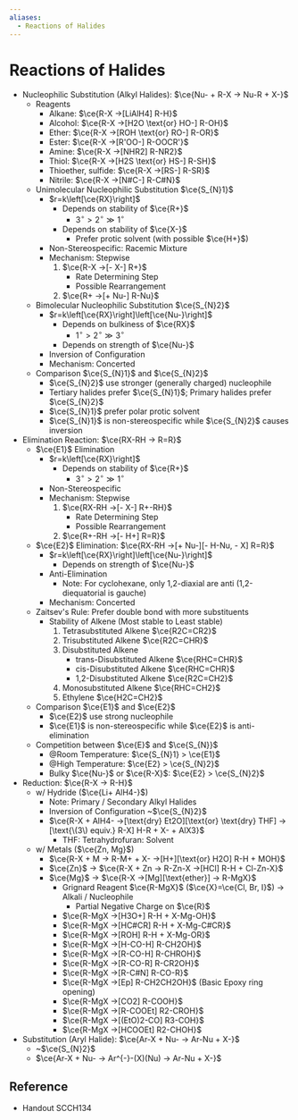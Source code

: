 ```yaml
---
aliases:
  - Reactions of Halides
---
```


# Reactions of Halides

- Nucleophilic Substitution (Alkyl Halides): $\ce{Nu- + R-X -> Nu-R + X-}$
	- Reagents
		- Alkane: $\ce{R-X ->[LiAlH4] R-H}$
		- Alcohol: $\ce{R-X ->[H2O \text{or} HO-] R-OH}$
		- Ether: $\ce{R-X ->[ROH \text{or} RO-] R-OR}$
		- Ester: $\ce{R-X ->[R'OO-] R-OOCR'}$
		- Amine: $\ce{R-X ->[NHR2] R-NR2}$
		- Thiol: $\ce{R-X ->[H2S \text{or} HS-] R-SH}$
		- Thioether, sulfide: $\ce{R-X ->[RS-] R-SR}$
		- Nitrile: $\ce{R-X ->[N#C-] R-C#N}$
	- Unimolecular Nucleophilic Substitution $\ce{S_{N}1}$
		- $r=k\left[\ce{RX}\right]$
			- Depends on stability of $\ce{R+}$
				- $3^{\circ}>2^{\circ}\gg1^{\circ}$
			- Depends on stability of $\ce{X-}$
				- Prefer protic solvent (with possible $\ce{H+}$)
		- Non-Stereospecific: Racemic Mixture
		- Mechanism: Stepwise
			1. $\ce{R-X ->[- X-] R+}$
				- Rate Determining Step
				- Possible Rearrangement
			2. $\ce{R+ ->[+ Nu-] R-Nu}$
	- Bimolecular Nucleophilic Substitution $\ce{S_{N}2}$
		- $r=k\left[\ce{RX}\right]\left[\ce{Nu-}\right]$
			- Depends on bulkiness of $\ce{RX}$
				- $1^{\circ}>2^{\circ}\gg3^{\circ}$
			- Depends on strength of $\ce{Nu-}$
		- Inversion of Configuration
		- Mechanism: Concerted
	- Comparison $\ce{S_{N}1}$ and $\ce{S_{N}2}$
		- $\ce{S_{N}2}$ use stronger (generally charged) nucleophile
		- Tertiary halides prefer $\ce{S_{N}1}$; Primary halides prefer $\ce{S_{N}2}$
		- $\ce{S_{N}1}$ prefer polar protic solvent
		- $\ce{S_{N}1}$ is non-stereospecific while $\ce{S_{N}2}$ causes inversion
- Elimination Reaction: $\ce{RX-RH -> R=R}$
	- $\ce{E1}$ Elimination
		- $r=k\left[\ce{RX}\right]$
			- Depends on stability of $\ce{R+}$
				- $3^{\circ}>2^{\circ}\gg1^{\circ}$
		- Non-Stereospecific
		- Mechanism: Stepwise
			1. $\ce{RX-RH ->[- X-] R+-RH}$
				- Rate Determining Step
				- Possible Rearrangement
			2. $\ce{R+-RH ->[- H+] R=R}$
	- $\ce{E2}$ Elimination: $\ce{RX-RH ->[+ Nu-][- H-Nu, - X] R=R}$
		- $r=k\left[\ce{RX}\right]\left[\ce{Nu-}\right]$
			- Depends on strength of $\ce{Nu-}$
		- Anti-Elimination
			- Note: For cyclohexane, only 1,2-diaxial are anti (1,2-diequatorial is gauche)
		- Mechanism: Concerted
	- Zaitsev's Rule: Prefer double bond with more substituents
		- Stability of Alkene (Most stable to Least stable)
			1. Tetrasubstituted Alkene $\ce{R2C=CR2}$
			2. Trisubstituted Alkene $\ce{R2C=CHR}$
			3. Disubstituted Alkene
				- trans-Disubstituted Alkene $\ce{RHC=CHR}$
				- cis-Disubstituted Alkene $\ce{RHC=CHR}$
				- 1,2-Disubstituted Alkene $\ce{R2C=CH2}$
			4. Monosubstituted Alkene $\ce{RHC=CH2}$
			5. Ethylene $\ce{H2C=CH2}$
	- Comparison $\ce{E1}$ and $\ce{E2}$
		- $\ce{E2}$ use strong nucleophile
		- $\ce{E1}$ is non-stereospecific while $\ce{E2}$ is anti-elimination
	- Competition between $\ce{E}$ and $\ce{S_{N}}$
		- @Room Temperature: $\ce{S_{N}1} > \ce{E1}$
		- @High Temperature: $\ce{E2} > \ce{S_{N}2}$
		- Bulky $\ce{Nu-}$ or $\ce{R-X}$: $\ce{E2} > \ce{S_{N}2}$
- Reduction: $\ce{R-X -> R-H}$
	- w/ Hydride ($\ce{Li+ AlH4-}$)
		- Note: Primary / Secondary Alkyl Halides
		- Inversion of Configuration ~$\ce{S_{N}2}$
		- $\ce{R-X + AlH4- ->[\text{dry} Et2O][\text{or} \text{dry} THF] ->[\text{\(3\) equiv.} R-X] H-R + X- + AlX3}$
			- THF: Tetrahydrofuran: Solvent
	- w/ Metals ($\ce{Zn, Mg}$)
		- $\ce{R-X + M -> R-M+ + X- ->[H+][\text{or} H2O] R-H + MOH}$
		- $\ce{Zn}$ → $\ce{R-X + Zn -> R-Zn-X ->[HCl] R-H + Cl-Zn-X}$
		- $\ce{Mg}$ → $\ce{R-X ->[Mg][\text{ether}] -> R-MgX}$
			- Grignard Reagent $\ce{R-MgX}$ ($\ce{X}=\ce{Cl, Br, I}$) → Alkali / Nucleophile
				- Partial Negative Charge on $\ce{R}$
			- $\ce{R-MgX ->[H3O+] R-H + X-Mg-OH}$
			- $\ce{R-MgX ->[HC#CR] R-H + X-Mg-C#CR}$
			- $\ce{R-MgX ->[ROH] R-H + X-Mg-OR}$
			- $\ce{R-MgX ->[H-CO-H] R-CH2OH}$
			- $\ce{R-MgX ->[R-CO-H] R-CHROH}$
			- $\ce{R-MgX ->[R-CO-R] R-CR2OH}$
			- $\ce{R-MgX ->[R-C#N] R-CO-R}$
			- $\ce{R-MgX ->[Ep] R-CH2CH2OH}$ (Basic Epoxy ring opening)
			- $\ce{R-MgX ->[CO2] R-COOH}$
			- $\ce{R-MgX ->[R-COOEt] R2-CROH}$
			- $\ce{R-MgX ->[(EtO)2-CO] R3-COH}$
			- $\ce{R-MgX ->[HCOOEt] R2-CHOH}$
- Substitution (Aryl Halide): $\ce{Ar-X + Nu- -> Ar-Nu + X-}$
	- ~$\ce{S_{N}2}$
	- $\ce{Ar-X + Nu- -> Ar^{-}-(X)(Nu) -> Ar-Nu + X-}$

## Reference

- Handout SCCH134
